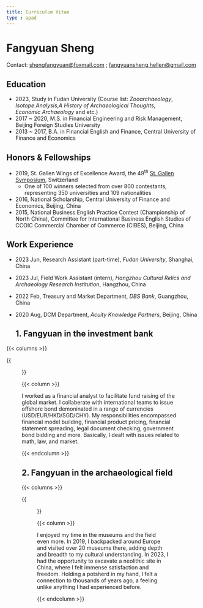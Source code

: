 ```yaml
---
title: Curriculum Vitae
type : apad
---
```

# Fangyuan Sheng
Contact: shengfangyuan@foxmail.com ; fangyuansheng.hellen@gmail.com

## Education
- 2023, Study in Fudan University (Course list: *Zooarchaeology*, *Isotope Analysis*,*A History of Archaeological Thoughts*, *Economic Archaeology* and etc.)
- 2017 ~ 2020, M.S. in Financial Engineering and Risk Management, Beijing Foreign Studies University 
- 2013 ~ 2017, B.A. in Financial English and Finance, Central University of Finance and Economics

## Honors & Fellowships
- 2019, St. Gallen Wings of Excellence Award, the 49<sup>th</sup> [St. Gallen Symposium](https://www.symposium.org/), Switzerland
   - One of 100 winners selected from over 800 contestants, representing 350 universities and 109 nationalities
- 2016, National Scholarship, Central University of Finance and Economics, Beijing, China
- 2015, National Business English Practice Contest (Championship of North China), Committee for International Business English Studies of CCOIC Commercial Chamber of Commerce (CIBES), Beijing, China

## Work Experience
- 2023 Jun, Research Assistant (part-time), *Fudan University*, Shanghai, China
- 2023 Jul, Field Work Assistant (intern), *Hangzhou Cultural Relics and Archaeology Research Institution*, Hangzhou, China 
- 2022 Feb, Treasury and Market Department, *DBS Bank*, Guangzhou, China
- 2020 Aug, DCM Department, *Acuity Knowledge Partners*, Beijing, China

  ## 1. Fangyuan in the investment bank

{{< columns >}}

{{<figure src="https://hellenshengfy.github.io/team.jpg">}}
   
{{< column >}}

I worked as a financial analyst to facilitate fund raising of the global market. I collaberate with international teams to issue offshore bond demoninated in a range of currencies (USD/EUR/HKD/SGD/CHY). My responsibilities encompassed financial model building, financial product pricing, financial statement spreading, legal document checking, government bond bidding and more. Basically, I dealt with issues related to math, law, and market.

{{< endcolumn >}}

  ## 2. Fangyuan in the archaeological field

 {{< columns >}}

{{<figure src="https://hellenshengfy.github.io/team.jpg">}}
   
{{< column >}}

I enjoyed my time in the museums and the field even more. In 2019, I backpacked around Europe and visited over 20 museums there, adding depth and breadth to my cultural understanding. In 2023, I had the opportunity to excavate a neolithic site in China, where I felt immense satisfaction and freedom. Holding a potsherd in my hand, I felt a connection to thousands of years ago, a feeling unlike anything I had experienced before.    

{{< endcolumn >}}
